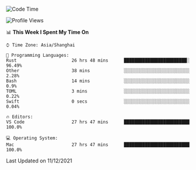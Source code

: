 <!--START_SECTION:waka-->
![Code Time](http://img.shields.io/badge/Code%20Time-789%20hrs%2051%20mins-blue)

![Profile Views](http://img.shields.io/badge/Profile%20Views-5-blue)

📊 **This Week I Spent My Time On** 

```text
⌚︎ Time Zone: Asia/Shanghai

💬 Programming Languages: 
Rust                     26 hrs 48 mins      ████████████████████████░   96.49% 
Other                    38 mins             ░░░░░░░░░░░░░░░░░░░░░░░░░   2.28% 
Bash                     14 mins             ░░░░░░░░░░░░░░░░░░░░░░░░░   0.9% 
TOML                     3 mins              ░░░░░░░░░░░░░░░░░░░░░░░░░   0.22% 
Swift                    0 secs              ░░░░░░░░░░░░░░░░░░░░░░░░░   0.04%

🔥 Editors: 
VS Code                  27 hrs 47 mins      █████████████████████████   100.0%

💻 Operating System: 
Mac                      27 hrs 47 mins      █████████████████████████   100.0%

```


 Last Updated on 11/12/2021
<!--END_SECTION:waka-->

